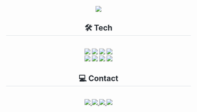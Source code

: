  <div align= "center">
    <img src="https://capsule-render.vercel.app/api?type=waving&color=340094&height=240&text=Kang%20Si%20Yeon&animation=fadeIn&fontColor=ffffff&fontSize=70" />
    </div>
    <div align= "center">
    <h2 style="border-bottom: 1px solid #d8dee4; color: #282d33;"> 🛠️ Tech</h2> <br> 
    <div style="margin: 0 auto; text-align: center;" align= "center">
          <img src="https://img.shields.io/badge/Discord-5865F2?style=for-the-badge&logo=Discord&logoColor=white">
          <img src="https://img.shields.io/badge/Git-F05032?style=for-the-badge&logo=Git&logoColor=white">
          <img src="https://img.shields.io/badge/Github-181717?style=for-the-badge&logo=Github&logoColor=white">
          <img src="https://img.shields.io/badge/Notion-000000?style=for-the-badge&logo=Notion&logoColor=white">
        <br/>
          <img src="https://img.shields.io/badge/Javascript-F7DF1E?style=for-the-badge&logo=Javascript&logoColor=white">
          <img src="https://img.shields.io/badge/Node.js-339933?style=for-the-badge&logo=Node.js&logoColor=white">
          <img src="https://img.shields.io/badge/Next.js-000000?style=for-the-badge&logo=Next.js&logoColor=white">
          <img src="https://img.shields.io/badge/React-61DAFB?style=for-the-badge&logo=React&logoColor=white">
          </div>
    </div>
    <div align= "center">
    <h2 style="border-bottom: 1px solid #d8dee4; color: #282d33;"> 💻 Contact</h2> <br> 
    <div align= "center"> <a href=https://singnyeo.tistory.com/> <img src="https://img.shields.io/badge/Tistory-000000?style=for-the-badge&logo=Tistory&logoColor=white&link=https://singnyeo.tistory.com/"> </a>
         <a href=https://blog.naver.com/singnyeo> <img src="https://img.shields.io/badge/Naver-03C75A?style=for-the-badge&logo=Naver&logoColor=white&link=https://blog.naver.com/singnyeo"> </a>
         <a href=https://www.instagram.com/sx._.yxxn/> <img src="https://img.shields.io/badge/Instagram-E4405F?style=for-the-badge&logo=Instagram&logoColor=white&link=https://www.instagram.com/sx._.yxxn/"> </a>
         <a href=mailto:rkdtldus0115@gmail.com> <img src="https://img.shields.io/badge/Gmail-EA4335?style=for-the-badge&logo=Gmail&logoColor=white&link=mailto:rkdtldus0115@gmail.com"> </a>
          </div>  <br> 
    <div align= "center">  </div> 
    </div>
    
